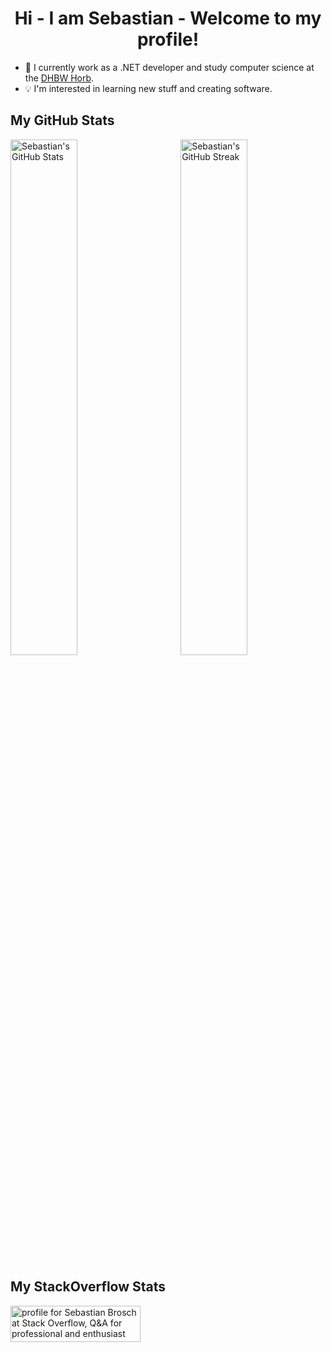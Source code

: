 <h1 align="center">Hi - I am Sebastian - Welcome to my profile!</h1>

- :rocket: I currently work as a .NET developer and study computer science at the [DHBW Horb](https://github.com/dhbw-horb).
- :bulb: I'm interested in learning new stuff and creating software.

## My GitHub Stats

<div>
  <img src="https://github-readme-streak-stats.herokuapp.com/?user=sebastianbrosch&theme=highcontrast" alt="Sebastian's GitHub Streak" width="46%" align="right">
  <img src="https://github-readme-stats.vercel.app/api?username=sebastianbrosch&show_icons=true&theme=highcontrast" alt="Sebastian's GitHub Stats" width="46%">
  
</div>

## My StackOverflow Stats

<a href="https://stackoverflow.com/users/3840840/sebastian-brosch"><img src="https://stackoverflow.com/users/flair/3840840.png" width="208" height="58" alt="profile for Sebastian Brosch at Stack Overflow, Q&amp;A for professional and enthusiast programmers" title="profile for Sebastian Brosch at Stack Overflow, Q&amp;A for professional and enthusiast programmers"></a>
